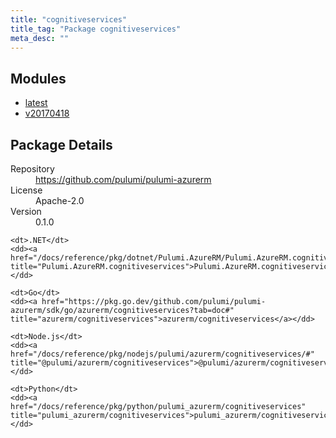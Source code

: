 ```yaml
---
title: "cognitiveservices"
title_tag: "Package cognitiveservices"
meta_desc: ""
---
```


<!-- WARNING: this file was generated by Pulumi Docs Generator. -->
<!-- Do not edit by hand unless you're certain you know what you are doing! -->



<h2 id="modules">Modules</h2>
<ul class="api">
    <li><a href="latest/" title="latest"><span class="symbol module"></span>latest</a></li>
    <li><a href="v20170418/" title="v20170418"><span class="symbol module"></span>v20170418</a></li>
</ul>

<h2 id="package-details">Package Details</h2>
<dl class="package-details">
	<dt>Repository</dt>
	<dd><a href="https://github.com/pulumi/pulumi-azurerm">https://github.com/pulumi/pulumi-azurerm</a></dd>
	<dt>License</dt>
	<dd>Apache-2.0</dd>
	<dt>Version</dt>
	<dd>0.1.0</dd>
</dl>



<dl class="tabular">

    <dt>.NET</dt>
    <dd><a href="/docs/reference/pkg/dotnet/Pulumi.AzureRM/Pulumi.AzureRM.cognitiveservices.html" title="Pulumi.AzureRM.cognitiveservices">Pulumi.AzureRM.cognitiveservices</a></dd>

    <dt>Go</dt>
    <dd><a href="https://pkg.go.dev/github.com/pulumi/pulumi-azurerm/sdk/go/azurerm/cognitiveservices?tab=doc#" title="azurerm/cognitiveservices">azurerm/cognitiveservices</a></dd>

    <dt>Node.js</dt>
    <dd><a href="/docs/reference/pkg/nodejs/pulumi/azurerm/cognitiveservices/#" title="@pulumi/azurerm/cognitiveservices">@pulumi/azurerm/cognitiveservices</a></dd>

    <dt>Python</dt>
    <dd><a href="/docs/reference/pkg/python/pulumi_azurerm/cognitiveservices" title="pulumi_azurerm/cognitiveservices">pulumi_azurerm/cognitiveservices</a></dd>

</dl>

